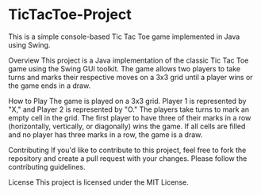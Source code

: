 # TicTacToe-Project

This is a simple console-based Tic Tac Toe game implemented in Java using Swing.

Overview
This project is a Java implementation of the classic Tic Tac Toe game using the Swing GUI toolkit. The game allows two players to take turns and marks their respective moves on a 3x3 grid until a player wins or the game ends in a draw.

How to Play
The game is played on a 3x3 grid. Player 1 is represented by "X," and Player 2 is represented by "O." The players take turns to mark an empty cell in the grid. The first player to have three of their marks in a row (horizontally, vertically, or diagonally) wins the game. If all cells are filled and no player has three marks in a row, the game is a draw.

Contributing
If you'd like to contribute to this project, feel free to fork the repository and create a pull request with your changes. Please follow the contributing guidelines.

License
This project is licensed under the MIT License.
